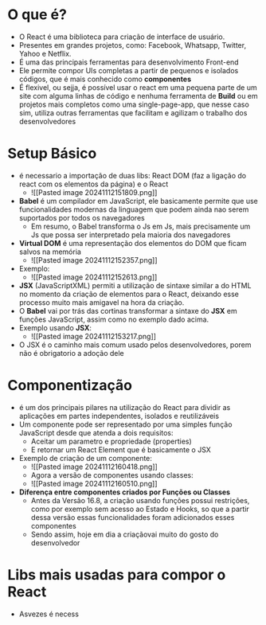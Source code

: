 # O que é?
- O React é uma biblioteca para criação de interface de usuário.
- Presentes em grandes projetos, como: Facebook, Whatsapp, Twitter, Yahoo e Netflix.
- É uma das principais ferramentas para desenvolvimento Front-end
- Ele permite compor UIs completas a partir de pequenos e isolados códigos, que é mais conhecido como **componentes**
- É flexivel, ou sejja, é possível usar o react em uma pequena parte de um site com alguma linhas de código e nenhuma ferramenta de **Build** ou em projetos mais completos como uma single-page-app, que nesse caso sim, utiliza outras ferramentas que facilitam e agilizam o trabalho dos desenvolvedores
# Setup Básico
- é necessario a importação de duas libs: React DOM (faz a ligação do react com os elementos da página) e o React
	- ![[Pasted image 20241112151809.png]]
- **Babel** é um compilador em JavaScript, ele basicamente permite que use funcionalidades modernas da linguagem que podem ainda nao serem suportados por todos os navegadores 
	- Em resumo, o Babel transforma o Js em Js, mais precisamente um Js que possa ser interpretado pela maioria dos navegadores
- **Virtual DOM** é uma representação dos elementos do DOM que ficam salvos na memória
	- ![[Pasted image 20241112152357.png]]
- Exemplo:
	- ![[Pasted image 20241112152613.png]]
- **JSX** (JavaScriptXML) permiti a utilização de sintaxe similar a do HTML no momento da criação de elementos para o React, deixando esse processo muito mais amigavel na hora da criação.
- O **Babel** vai por trás das cortinas transformar a sintaxe do **JSX** em funções JavaScript, assim como no exemplo dado acima.
- Exemplo usando **JSX**:
	- ![[Pasted image 20241112153217.png]]
- O JSX é o caminho mais comum usado pelos desenvolvedores, porem não é obrigatorio a adoção dele
# Componentização
- é um dos principais pilares na utilização do React para dividir as aplicações em partes independentes, isolados e reutilizáveis
- Um componente pode ser representado por uma simples função JavaScript desde que atenda a dois requisitos:
	- Aceitar um parametro e propriedade (properties)
	- E retornar um React Element que é basicamente o JSX
- Exemplo de criação de um componente:
	- ![[Pasted image 20241112160418.png]]
	- Agora a versão de componentes usando classes:
	- ![[Pasted image 20241112160510.png]]
- **Diferença entre componentes criados por Funções ou Classes**
	- Antes da Versão 16.8, a criação usando funções possui restrições, como por exemplo sem acesso ao Estado e Hooks, so que a partir dessa versão essas funcionalidades foram adicionados esses componentes 
	- Sendo assim, hoje em dia a criaçãovai muito do gosto do desenvolvedor
# Libs mais usadas para compor o React
- Asvezes é necess